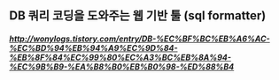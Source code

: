 ## DB 쿼리 코딩을 도와주는 웹 기반 툴 (sql formatter)
##### http://wonylogs.tistory.com/entry/DB-%EC%BF%BC%EB%A6%AC-%EC%BD%94%EB%94%A9%EC%9D%84-%EB%8F%84%EC%99%80%EC%A3%BC%EB%8A%94-%EC%9B%B9-%EA%B8%B0%EB%B0%98-%ED%88%B4